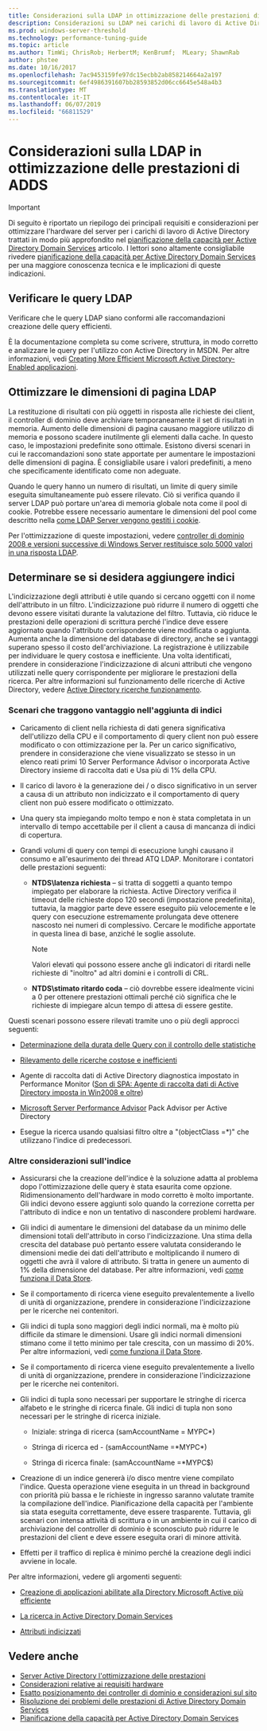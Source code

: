 ```yaml
---
title: Considerazioni sulla LDAP in ottimizzazione delle prestazioni di ADDS
description: Considerazioni su LDAP nei carichi di lavoro di Active Directory
ms.prod: windows-server-threshold
ms.technology: performance-tuning-guide
ms.topic: article
ms.author: TimWi; ChrisRob; HerbertM; KenBrumf;  MLeary; ShawnRab
author: phstee
ms.date: 10/16/2017
ms.openlocfilehash: 7ac9453159fe97dc15ecbb2ab858214664a2a197
ms.sourcegitcommit: 6ef4986391607bb28593852d06cc6645e548a4b3
ms.translationtype: MT
ms.contentlocale: it-IT
ms.lasthandoff: 06/07/2019
ms.locfileid: "66811529"
---
```

# <a name="ldap-considerations-in-adds-performance-tuning"></a>Considerazioni sulla LDAP in ottimizzazione delle prestazioni di ADDS

> [!IMPORTANT]
> Di seguito è riportato un riepilogo dei principali requisiti e considerazioni per ottimizzare l'hardware del server per i carichi di lavoro di Active Directory trattati in modo più approfondito nel [pianificazione della capacità per Active Directory Domain Services](https://go.microsoft.com/fwlink/?LinkId=324566) articolo. I lettori sono altamente consigliabile rivedere [pianificazione della capacità per Active Directory Domain Services](https://go.microsoft.com/fwlink/?LinkId=324566) per una maggiore conoscenza tecnica e le implicazioni di queste indicazioni.

## <a name="verify-ldap-queries"></a>Verificare le query LDAP

Verificare che le query LDAP siano conformi alle raccomandazioni creazione delle query efficienti.

È la documentazione completa su come scrivere, struttura, in modo corretto e analizzare le query per l'utilizzo con Active Directory in MSDN. Per altre informazioni, vedi [Creating More Efficient Microsoft Active Directory-Enabled applicazioni](https://msdn.microsoft.com/library/ms808539.aspx).

## <a name="optimize-ldap-page-sizes"></a>Ottimizzare le dimensioni di pagina LDAP

La restituzione di risultati con più oggetti in risposta alle richieste dei client, il controller di dominio deve archiviare temporaneamente il set di risultati in memoria. Aumento delle dimensioni di pagina causano maggiore utilizzo di memoria e possono scadere inutilmente gli elementi dalla cache. In questo caso, le impostazioni predefinite sono ottimale. Esistono diversi scenari in cui le raccomandazioni sono state apportate per aumentare le impostazioni delle dimensioni di pagina. È consigliabile usare i valori predefiniti, a meno che specificamente identificato come non adeguate.

Quando le query hanno un numero di risultati, un limite di query simile eseguita simultaneamente può essere rilevato.  Ciò si verifica quando il server LDAP può portare un'area di memoria globale nota come il pool di cookie.  Potrebbe essere necessario aumentare le dimensioni del pool come descritto nella [come LDAP Server vengono gestiti i cookie](https://technet.microsoft.com/windows-server-docs/identity/ad-ds/manage/how-ldap-server-cookies-are-handled).

Per l'ottimizzazione di queste impostazioni, vedere [controller di dominio 2008 e versioni successive di Windows Server restituisce solo 5000 valori in una risposta LDAP](https://support.microsoft.com/kb/2009267).

## <a name="determine-whether-to-add-indices"></a>Determinare se si desidera aggiungere indici

L'indicizzazione degli attributi è utile quando si cercano oggetti con il nome dell'attributo in un filtro. L'indicizzazione può ridurre il numero di oggetti che devono essere visitati durante la valutazione del filtro. Tuttavia, ciò riduce le prestazioni delle operazioni di scrittura perché l'indice deve essere aggiornato quando l'attributo corrispondente viene modificata o aggiunta. Aumenta anche la dimensione del database di directory, anche se i vantaggi superano spesso il costo dell'archiviazione. La registrazione è utilizzabile per individuare le query costosa e inefficiente. Una volta identificati, prendere in considerazione l'indicizzazione di alcuni attributi che vengono utilizzati nelle query corrispondente per migliorare le prestazioni della ricerca. Per altre informazioni sul funzionamento delle ricerche di Active Directory, vedere [Active Directory ricerche funzionamento](https://technet.microsoft.com/library/cc755809.aspx).

### <a name="scenarios-that-benefit-in-adding-indices"></a>Scenari che traggono vantaggio nell'aggiunta di indici

-   Caricamento di client nella richiesta di dati genera significativa dell'utilizzo della CPU e il comportamento di query client non può essere modificato o con ottimizzazione per la. Per un carico significativo, prendere in considerazione che viene visualizzato se stesso in un elenco reati primi 10 Server Performance Advisor o incorporata Active Directory insieme di raccolta dati e Usa più di 1% della CPU.

-   Il carico di lavoro è la generazione dei / o disco significativo in un server a causa di un attributo non indicizzato e il comportamento di query client non può essere modificato o ottimizzato.

-   Una query sta impiegando molto tempo e non è stata completata in un intervallo di tempo accettabile per il client a causa di mancanza di indici di copertura.

- Grandi volumi di query con tempi di esecuzione lunghi causano il consumo e all'esaurimento dei thread ATQ LDAP. Monitorare i contatori delle prestazioni seguenti:

    - **NTDS\\latenza richiesta** – si tratta di soggetti a quanto tempo impiegato per elaborare la richiesta. Active Directory verifica il timeout delle richieste dopo 120 secondi (impostazione predefinita), tuttavia, la maggior parte deve essere eseguito più velocemente e le query con esecuzione estremamente prolungata deve ottenere nascosto nei numeri di complessivo. Cercare le modifiche apportate in questa linea di base, anziché le soglie assolute.

        > [!NOTE]
        > Valori elevati qui possono essere anche gli indicatori di ritardi nelle richieste di "inoltro" ad altri domini e i controlli di CRL.

    - **NTDS\\stimato ritardo coda** – ciò dovrebbe essere idealmente vicini a 0 per ottenere prestazioni ottimali perché ciò significa che le richieste di impiegare alcun tempo di attesa di essere gestite.

Questi scenari possono essere rilevati tramite uno o più degli approcci seguenti:

-   [Determinazione della durata delle Query con il controllo delle statistiche](https://msdn.microsoft.com/library/ms808539.aspx)

-   [Rilevamento delle ricerche costose e inefficienti](https://msdn.microsoft.com/library/ms808539.aspx)

-   Agente di raccolta dati di Active Directory diagnostica impostato in Performance Monitor ([Son di SPA: Agente di raccolta dati di Active Directory imposta in Win2008 e oltre](http://blogs.technet.com/b/askds/archive/2010/06/08/son-of-spa-ad-data-collector-sets-in-win2008-and-beyond.aspx))

-   [Microsoft Server Performance Advisor](../../../server-performance-advisor/microsoft-server-performance-advisor.md) Pack Advisor per Active Directory

-   Esegue la ricerca usando qualsiasi filtro oltre a "(objectClass =\*)" che utilizzano l'indice di predecessori.

### <a name="other-index-considerations"></a>Altre considerazioni sull'indice

-   Assicurarsi che la creazione dell'indice è la soluzione adatta al problema dopo l'ottimizzazione delle query è stata esaurita come opzione. Ridimensionamento dell'hardware in modo corretto è molto importante. Gli indici devono essere aggiunti solo quando la correzione corretta per l'attributo di indice e non un tentativo di nascondere problemi hardware.

-   Gli indici di aumentare le dimensioni del database da un minimo delle dimensioni totali dell'attributo in corso l'indicizzazione. Una stima della crescita del database può pertanto essere valutata considerando le dimensioni medie dei dati dell'attributo e moltiplicando il numero di oggetti che avrà il valore di attributo. Si tratta in genere un aumento di 1% della dimensione del database. Per altre informazioni, vedi [come funziona il Data Store](https://technet.microsoft.com/library/cc772829.aspx).

-   Se il comportamento di ricerca viene eseguito prevalentemente a livello di unità di organizzazione, prendere in considerazione l'indicizzazione per le ricerche nei contenitori.

-   Gli indici di tupla sono maggiori degli indici normali, ma è molto più difficile da stimare le dimensioni. Usare gli indici normali dimensioni stimano come il tetto minimo per tale crescita, con un massimo di 20%. Per altre informazioni, vedi [come funziona il Data Store](https://technet.microsoft.com/library/cc772829.aspx).

-   Se il comportamento di ricerca viene eseguito prevalentemente a livello di unità di organizzazione, prendere in considerazione l'indicizzazione per le ricerche nei contenitori.

-   Gli indici di tupla sono necessari per supportare le stringhe di ricerca alfabeto e le stringhe di ricerca finale. Gli indici di tupla non sono necessari per le stringhe di ricerca iniziale.

    -   Iniziale: stringa di ricerca (samAccountName = MYPC\*)

    -   Stringa di ricerca ed - (samAccountName =\*MYPC\*)

    -   Stringa di ricerca finale: (samAccountName =\*MYPC$)

-   Creazione di un indice genererà i/o disco mentre viene compilato l'indice. Questa operazione viene eseguita in un thread in background con priorità più bassa e le richieste in ingresso saranno valutate tramite la compilazione dell'indice. Pianificazione della capacità per l'ambiente sia stata eseguita correttamente, deve essere trasparente. Tuttavia, gli scenari con intensa attività di scrittura o in un ambiente in cui il carico di archiviazione del controller di dominio è sconosciuto può ridurre le prestazioni del client e deve essere eseguita orari di minore attività.

-   Effetti per il traffico di replica è minimo perché la creazione degli indici avviene in locale.

Per altre informazioni, vedere gli argomenti seguenti:

-   [Creazione di applicazioni abilitate alla Directory Microsoft Active più efficiente](https://msdn.microsoft.com/library/ms808539.aspx)

-   [La ricerca in Active Directory Domain Services](https://msdn.microsoft.com/library/aa746427.aspx)

-   [Attributi indicizzati](https://msdn.microsoft.com/library/windows/desktop/ms677112.aspx)

## <a name="see-also"></a>Vedere anche

- [Server Active Directory l'ottimizzazione delle prestazioni](index.md)
- [Considerazioni relative ai requisiti hardware](hardware-considerations.md)
- [Esatto posizionamento dei controller di dominio e considerazioni sul sito](site-definition-considerations.md)
- [Risoluzione dei problemi delle prestazioni di Active Directory Domain Services](troubleshoot.md) 
- [Pianificazione della capacità per Active Directory Domain Services](https://go.microsoft.com/fwlink/?LinkId=324566)